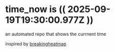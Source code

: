 # time_now is (( 2025-09-19T19:30:00.977Z ))

an automated repo that shows the currnent time

inspired by [breakingheatmap](https://github.com/breakingheatmap/breakingheatmap)